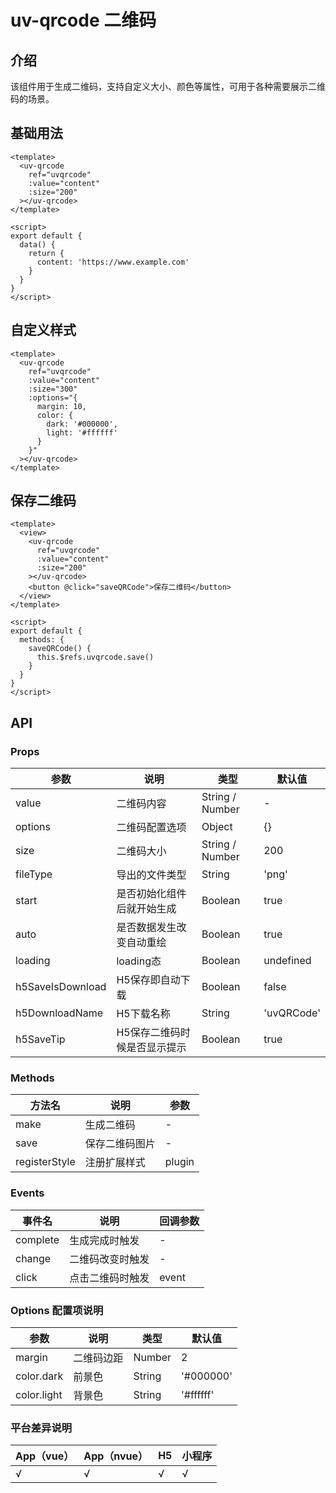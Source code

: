# uv-qrcode 二维码

## 介绍

该组件用于生成二维码，支持自定义大小、颜色等属性，可用于各种需要展示二维码的场景。

## 基础用法

```vue
<template>
  <uv-qrcode
    ref="uvqrcode"
    :value="content"
    :size="200"
  ></uv-qrcode>
</template>

<script>
export default {
  data() {
    return {
      content: 'https://www.example.com'
    }
  }
}
</script>
```

## 自定义样式

```vue
<template>
  <uv-qrcode
    ref="uvqrcode"
    :value="content"
    :size="300"
    :options="{
      margin: 10,
      color: {
        dark: '#000000',
        light: '#ffffff'
      }
    }"
  ></uv-qrcode>
</template>
```

## 保存二维码

```vue
<template>
  <view>
    <uv-qrcode
      ref="uvqrcode"
      :value="content"
      :size="200"
    ></uv-qrcode>
    <button @click="saveQRCode">保存二维码</button>
  </view>
</template>

<script>
export default {
  methods: {
    saveQRCode() {
      this.$refs.uvqrcode.save()
    }
  }
}
</script>
```

## API

### Props

| 参数 | 说明 | 类型 | 默认值 |
|------|------|------|--------|
| value | 二维码内容 | String / Number | - |
| options | 二维码配置选项 | Object | {} |
| size | 二维码大小 | String / Number | 200 |
| fileType | 导出的文件类型 | String | 'png' |
| start | 是否初始化组件后就开始生成 | Boolean | true |
| auto | 是否数据发生改变自动重绘 | Boolean | true |
| loading | loading态 | Boolean | undefined |
| h5SaveIsDownload | H5保存即自动下载 | Boolean | false |
| h5DownloadName | H5下载名称 | String | 'uvQRCode' |
| h5SaveTip | H5保存二维码时候是否显示提示 | Boolean | true |

### Methods

| 方法名 | 说明 | 参数 |
|--------|------|------|
| make | 生成二维码 | - |
| save | 保存二维码图片 | - |
| registerStyle | 注册扩展样式 | plugin |

### Events

| 事件名 | 说明 | 回调参数 |
|--------|------|----------|
| complete | 生成完成时触发 | - |
| change | 二维码改变时触发 | - |
| click | 点击二维码时触发 | event |

### Options 配置项说明

| 参数 | 说明 | 类型 | 默认值 |
|------|------|------|--------|
| margin | 二维码边距 | Number | 2 |
| color.dark | 前景色 | String | '#000000' |
| color.light | 背景色 | String | '#ffffff' |

### 平台差异说明

| App（vue） | App（nvue） | H5 | 小程序 |
|------------|-------------|----|----|
| √ | √ | √ | √ | 